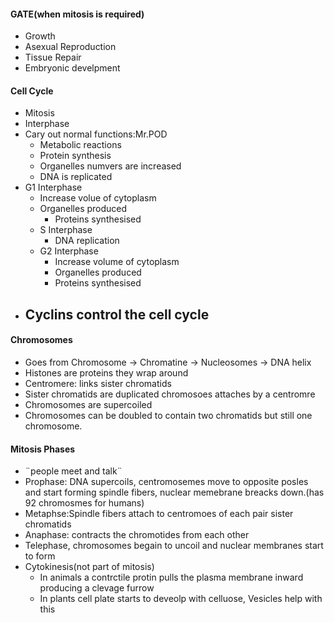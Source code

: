 #### GATE(when mitosis is required)
 - Growth
 - Asexual Reproduction
 - Tissue Repair
 - Embryonic develpment
#### Cell Cycle
 - Mitosis
 - Interphase
 - Cary out normal functions:Mr.POD
	 - Metabolic reactions
	 - Protein synthesis
	 - Organelles numvers are increased
	 - DNA is replicated
 - G1 Interphase
	 - Increase volue of cytoplasm
	 - Organelles produced
		 - Proteins synthesised
	 - S Interphase
		 - DNA replication
	 - G2 Interphase
		 - Increase volume of cytoplasm
		 - Organelles produced
		 - Proteins synthesised
 - Cyclins control the cell cycle
	 - 
#### Chromosomes
 - Goes from Chromosome -> Chromatine -> Nucleosomes ->  DNA helix
 - Histones are proteins they wrap around
 - Centromere: links sister chromatids
 - Sister chromatids are duplicated chromosoes attaches by a centromre
 - Chromosomes are supercoiled 
 - Chromosomes can be doubled to contain two chromatids but still one chromosome.
#### Mitosis Phases
 - ¨people meet and talk¨
 - Prophase: DNA supercoils, centromosemes move to opposite posles and start forming spindle fibers, nuclear memebrane breacks down.(has 92 chromosmes for humans)
 - Metaphse:Spindle fibers attach to centromoes of each pair sister chromatids
 - Anaphase: contracts the chromotides from each other
 - Telephase, chromosomes begain to uncoil and nuclear membranes start to form
 - Cytokinesis(not part of mitosis)
	 - In animals a contrctile protin pulls the plasma membrane inward producing a clevage furrow
	 - In plants cell plate starts to deveolp with celluose, Vesicles help with this

 
<!--stackedit_data:
eyJoaXN0b3J5IjpbLTM0NTE5NzE2MCwtMTgxNTk2MTQxOSw5Mj
YxMDE1MjUsMTQwMzQ4NjI4NywtMzQwMTUzNzY0LDEyMTYyMTYw
MzQsMzYwNjY0MjE5XX0=
-->